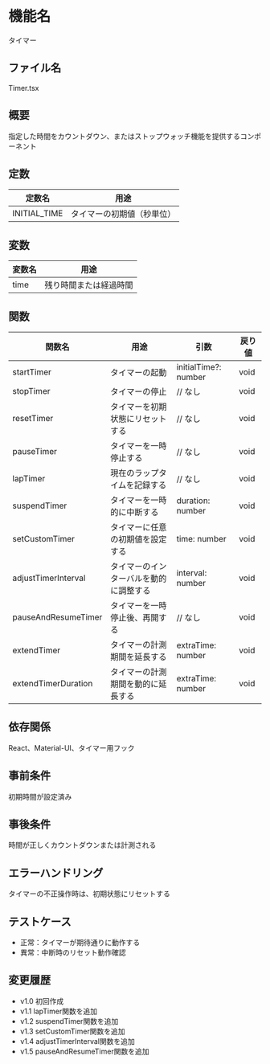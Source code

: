 # 機能名
タイマー

## ファイル名
Timer.tsx

## 概要
指定した時間をカウントダウン、またはストップウォッチ機能を提供するコンポーネント

## 定数
| 定数名       | 用途                              |
| ------------ | --------------------------------- |
| INITIAL_TIME | タイマーの初期値（秒単位）            |

## 変数
| 変数名      | 用途                           |
| ----------- | ------------------------------ |
| time        | 残り時間または経過時間              |

## 関数
| 関数名                | 用途                                          | 引数                                      | 戻り値 |
| --------------------- | --------------------------------------------- | ----------------------------------------- | ------ |
| startTimer            | タイマーの起動                                 | initialTime?: number                        | void   |
| stopTimer             | タイマーの停止                                 | // なし                                  | void   |
| resetTimer            | タイマーを初期状態にリセットする                | // なし                                  | void   |
| pauseTimer            | タイマーを一時停止する                         | // なし                                  | void   |
| lapTimer              | 現在のラップタイムを記録する                    | // なし                                  | void   |
| suspendTimer          | タイマーを一時的に中断する                      | duration: number                           | void   |
| setCustomTimer        | タイマーに任意の初期値を設定する                | time: number                               | void   |
| adjustTimerInterval   | タイマーのインターバルを動的に調整する           | interval: number                           | void   |
| pauseAndResumeTimer   | タイマーを一時停止後、再開する                  | // なし                                  | void   |
| extendTimer           | タイマーの計測期間を延長する                    | extraTime: number                          | void   |
| extendTimerDuration   | タイマーの計測期間を動的に延長する               | extraTime: number                          | void   |

## 依存関係
React、Material-UI、タイマー用フック

## 事前条件
初期時間が設定済み

## 事後条件
時間が正しくカウントダウンまたは計測される

## エラーハンドリング
タイマーの不正操作時は、初期状態にリセットする

## テストケース
- 正常：タイマーが期待通りに動作する
- 異常：中断時のリセット動作確認

## 変更履歴
- v1.0 初回作成  
- v1.1 lapTimer関数を追加  
- v1.2 suspendTimer関数を追加  
- v1.3 setCustomTimer関数を追加  
- v1.4 adjustTimerInterval関数を追加  
- v1.5 pauseAndResumeTimer関数を追加
